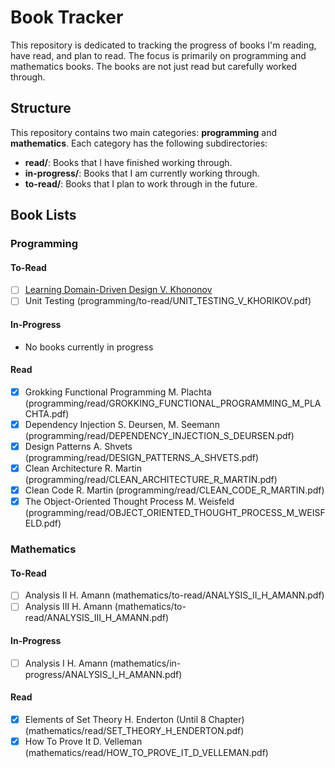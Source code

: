 
# Book Tracker

This repository is dedicated to tracking the progress of books I'm reading, have read, and plan to read. The focus is primarily on programming and mathematics books. The books are not just read but carefully worked through.

## Structure

This repository contains two main categories: **programming** and **mathematics**. Each category has the following subdirectories:

- **read/**: Books that I have finished working through.
- **in-progress/**: Books that I am currently working through.
- **to-read/**: Books that I plan to work through in the future.

## Book Lists

### Programming

#### To-Read
- [ ] [Learning Domain-Driven Design V. Khononov](programming/to-read/LEARNING_DOMAIN_DRIVEN_DESIGN_V_KHONONOV.pdf)
- [ ] Unit Testing (programming/to-read/UNIT_TESTING_V_KHORIKOV.pdf)

#### In-Progress
- No books currently in progress

#### Read
- [x] Grokking Functional Programming M. Plachta (programming/read/GROKKING_FUNCTIONAL_PROGRAMMING_M_PLACHTA.pdf)
- [x] Dependency Injection S. Deursen, M. Seemann (programming/read/DEPENDENCY_INJECTION_S_DEURSEN.pdf)
- [x] Design Patterns A. Shvets (programming/read/DESIGN_PATTERNS_A_SHVETS.pdf)
- [x] Clean Architecture R. Martin (programming/read/CLEAN_ARCHITECTURE_R_MARTIN.pdf)
- [x] Clean Code R. Martin (programming/read/CLEAN_CODE_R_MARTIN.pdf)
- [x] The Object-Oriented Thought Process M. Weisfeld (programming/read/OBJECT_ORIENTED_THOUGHT_PROCESS_M_WEISFELD.pdf)

### Mathematics

#### To-Read
- [ ] Analysis II H. Amann (mathematics/to-read/ANALYSIS_II_H_AMANN.pdf)
- [ ] Analysis III H. Amann (mathematics/to-read/ANALYSIS_III_H_AMANN.pdf)

#### In-Progress
- [ ] Analysis I H. Amann (mathematics/in-progress/ANALYSIS_I_H_AMANN.pdf)

#### Read
- [x] Elements of Set Theory H. Enderton (Until 8 Chapter) (mathematics/read/SET_THEORY_H_ENDERTON.pdf)
- [x] How To Prove It D. Velleman (mathematics/read/HOW_TO_PROVE_IT_D_VELLEMAN.pdf)
